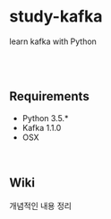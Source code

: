 # study-kafka
learn kafka with Python

<br><br>

## Requirements

- Python 3.5.*
- Kafka 1.1.0
- OSX

<br>

## Wiki
개념적인 내용 정리
